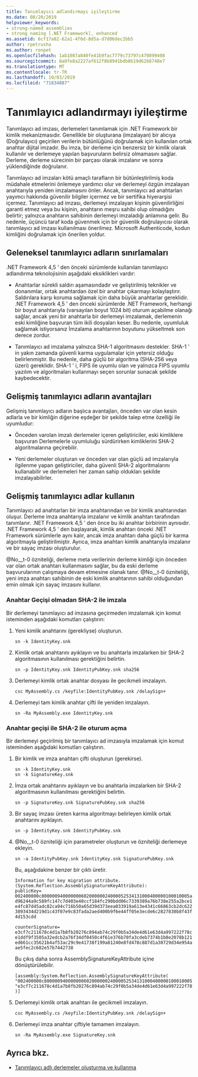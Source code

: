 ```yaml
---
title: Tanımlayıcı adlandırmayı iyileştirme
ms.date: 08/20/2019
helpviewer_keywords:
- strong-named assemblies
- strong naming [.NET Framework], enhanced
ms.assetid: 6cf17a82-62a1-4f6d-8d5a-d7d06dec2bb5
author: rpetrusha
ms.author: ronpet
ms.openlocfilehash: 1ab1087a840fe41b9fac7779c73797c470899408
ms.sourcegitcommit: 8a0fe8a2227af612f8b8941bdb8b19d6268748e7
ms.translationtype: MT
ms.contentlocale: tr-TR
ms.lasthandoff: 10/03/2019
ms.locfileid: "71834887"
---
```

# <a name="enhanced-strong-naming"></a>Tanımlayıcı adlandırmayı iyileştirme
Tanımlayıcı ad imzası, derlemeleri tanımlamak için .NET Framework bir kimlik mekanizmasıdır. Genellikle bir oluşturana (imzalayan) bir alıcıya (Doğrulayıcı) geçirilen verilerin bütünlüğünü doğrulamak için kullanılan ortak anahtar dijital imzadır. Bu imza, bir derleme için benzersiz bir kimlik olarak kullanılır ve derlemeye yapılan başvuruların belirsiz olmamasını sağlar. Derleme, derleme sürecinin bir parçası olarak imzalanır ve sonra yüklendiğinde doğrulanır.  
  
 Tanımlayıcı ad imzaları kötü amaçlı tarafların bir bütünleştirilmiş koda müdahale etmelerini önlemeye yardımcı olur ve derlemeyi özgün imzalayan anahtarıyla yeniden imzalamasını önler. Ancak, tanımlayıcı ad anahtarları yayımcı hakkında güvenilir bilgiler içermez ve bir sertifika hiyerarşisi içermez. Tanımlayıcı ad imzası, derlemeyi imzalayan kişinin güvenilirliğini garanti etmez veya bu kişinin, anahtarın meşru sahibi olup olmadığını belirtir; yalnızca anahtarın sahibinin derlemeyi imzaladığı anlamına gelir. Bu nedenle, üçüncü taraf koda güvenmek için bir güvenlik doğrulayıcısı olarak tanımlayıcı ad imzası kullanılması önerilmez. Microsoft Authenticode, kodun kimliğini doğrulamak için önerilen yoldur.  
  
## <a name="limitations-of-conventional-strong-names"></a>Geleneksel tanımlayıcı adların sınırlamaları  
 .NET Framework 4,5 ' den önceki sürümlerde kullanılan tanımlayıcı adlandırma teknolojisinin aşağıdaki eksiklikleri vardır:  
  
- Anahtarlar sürekli saldırı aşamasındadır ve geliştirilmiş teknikler ve donanımlar, ortak anahtardan özel bir anahtar çıkarmayı kolaylaştırır. Saldırılara karşı koruma sağlamak için daha büyük anahtarlar gereklidir. .NET Framework 4,5 ' den önceki sürümlerde .NET Framework, herhangi bir boyut anahtarıyla (varsayılan boyut 1024 bit) oturum açabilme olanağı sağlar, ancak yeni bir anahtarla bir derlemeyi imzalamak, derlemenin eski kimliğine başvuran tüm ikili dosyaları keser. Bu nedenle, uyumluluk sağlamak istiyorsanız İmzalama anahtarının boyutunu yükseltmek son derece zordur.  
  
- Tanımlayıcı ad imzalama yalnızca SHA-1 algoritmasını destekler. SHA-1 ' in yakın zamanda güvenli karma uygulamalar için yetersiz olduğu belirlenmiştir. Bu nedenle, daha güçlü bir algoritma (SHA-256 veya üzeri) gereklidir. SHA-1 ' i, FIPS ile uyumlu olan ve yalnızca FIPS uyumlu yazılım ve algoritmaları kullanmayı seçen sorunlar sunacak şekilde kaybedecektir.  
  
## <a name="advantages-of-enhanced-strong-names"></a>Gelişmiş tanımlayıcı adların avantajları  
 Gelişmiş tanımlayıcı adların başlıca avantajları, önceden var olan kesin adlarla ve bir kimliğin diğerine eşdeğer bir şekilde talep etme özelliği ile uyumludur:  
  
- Önceden varolan imzalı derlemeler içeren geliştiriciler, eski kimliklere başvuran Derlemelerle uyumluluğu sürdürirken kimliklerini SHA-2 algoritmalarına geçirebilir.  
  
- Yeni derlemeler oluşturan ve önceden var olan güçlü ad imzalarıyla ilgilenme yapan geliştiriciler, daha güvenli SHA-2 algoritmalarını kullanabilir ve derlemeleri her zaman sahip oldukları şekilde imzalayabilirler.  
  
## <a name="use-enhanced-strong-names"></a>Gelişmiş tanımlayıcı adlar kullanın  
 Tanımlayıcı ad anahtarları bir imza anahtarından ve bir kimlik anahtarından oluşur. Derleme imza anahtarıyla imzalanır ve kimlik anahtarı tarafından tanımlanır. .NET Framework 4,5 ' den önce bu iki anahtar birbirinin aynısıdır. .NET Framework 4,5 ' den başlayarak, kimlik anahtarı önceki .NET Framework sürümlerle aynı kalır, ancak imza anahtarı daha güçlü bir karma algoritmayla geliştirilmiştir. Ayrıca, imza anahtarı kimlik anahtarıyla imzalanır ve bir sayaç imzası oluşturulur.  
  
 @No__t-0 özniteliği, derleme meta verilerinin derleme kimliği için önceden var olan ortak anahtarı kullanmasını sağlar, bu da eski derleme başvurularının çalışmaya devam etmesine olanak tanır.  @No__t-0 özniteliği, yeni imza anahtarı sahibinin de eski kimlik anahtarının sahibi olduğundan emin olmak için sayaç imzasını kullanır.  
  
### <a name="sign-with-sha-2-without-key-migration"></a>Anahtar Geçişi olmadan SHA-2 ile imzala  
 Bir derlemeyi tanımlayıcı ad imzasına geçirmeden imzalamak için komut isteminden aşağıdaki komutları çalıştırın:  
  
1. Yeni kimlik anahtarını (gerekliyse) oluşturun.  
  
    ```console  
    sn -k IdentityKey.snk  
    ```  
  
2. Kimlik ortak anahtarını ayıklayın ve bu anahtarla imzalarken bir SHA-2 algoritmasının kullanılması gerektiğini belirtin.  
  
    ```console  
    sn -p IdentityKey.snk IdentityPubKey.snk sha256  
    ```  
  
3. Derlemeyi kimlik ortak anahtar dosyası ile gecikmeli imzalayın.  
  
    ```console  
    csc MyAssembly.cs /keyfile:IdentityPubKey.snk /delaySign+  
    ```  
  
4. Derlemeyi tam kimlik anahtar çifti ile yeniden imzalayın.  
  
    ```console  
    sn -Ra MyAssembly.exe IdentityKey.snk  
    ```  
  
### <a name="sign-with-sha-2-with-key-migration"></a>Anahtar geçişi ile SHA-2 ile oturum açma  
 Bir derlemeyi geçirilmiş bir tanımlayıcı ad imzasıyla imzalamak için komut isteminden aşağıdaki komutları çalıştırın.  
  
1. Bir kimlik ve imza anahtarı çifti oluşturun (gerekirse).  
  
    ```console  
    sn -k IdentityKey.snk  
    sn -k SignatureKey.snk  
    ```  
  
2. İmza ortak anahtarını ayıklayın ve bu anahtarla imzalarken bir SHA-2 algoritmasının kullanılması gerektiğini belirtin.  
  
    ```console  
    sn -p SignatureKey.snk SignaturePubKey.snk sha256  
    ```  
  
3. Bir sayaç imzası üreten karma algoritmayı belirleyen kimlik ortak anahtarını ayıklayın.  
  
    ```console  
    sn -p IdentityKey.snk IdentityPubKey.snk  
    ```  
  
4. @No__t-0 özniteliği için parametreler oluşturun ve özniteliği derlemeye ekleyin.  
  
    ```console  
    sn -a IdentityPubKey.snk IdentityKey.snk SignaturePubKey.snk  
    ```  

    Bu, aşağıdakine benzer bir çıktı üretir.

    ```output
    Information for key migration attribute.
    (System.Reflection.AssemblySignatureKeyAttribute):
    publicKey=
    002400000c80000094000000060200000024000052534131000400000100010005a3a81ac0a519
    d96244a9c589fc147c7d403e40ccf184fc290bdd06c7339389a76b738e255a2bce1d56c3e7e936
    e4fc87d45adc82ca94c716b50a65d39d373eea033919a613e4341c66863cb2dc622bcb541762b4
    3893434d219d1c43f07e9c83fada2aed400b9f6e44ff05e3ecde6c2827830b8f43f7ac8e3270a3
    4d153cdd

    counterSignature=
    e3cf7c211678c4d1a7b8fb20276c894ab74c29f0b5a34de4d61e63d4a997222f78cdcbfe4c91eb
    e1ddf9f3505a32edcb2a76f34df0450c4f61e376b70fa3cdeb7374b1b8e2078b121e2ee6e8c6a8
    ed661cc35621b4af53ac29c9e41738f199a81240e8fd478c887d1a30729d34e954a97cddce66e3
    ae5fec2c682e57b7442738
    ```

    Bu çıkış daha sonra AssemblySignatureKeyAttribute içine dönüştürülebilir.

    ```
    [assembly:System.Reflection.AssemblySignatureKeyAttribute(
    "002400000c80000094000000060200000024000052534131000400000100010005a3a81ac0a519d96244a9c589fc147c7d403e40ccf184fc290bdd06c7339389a76b738e255a2bce1d56c3e7e936e4fc87d45adc82ca94c716b50a65d39d373eea033919a613e4341c66863cb2dc622bcb541762b43893434d219d1c43f07e9c83fada2aed400b9f6e44ff05e3ecde6c2827830b8f43f7ac8e3270a34d153cdd",
    "e3cf7c211678c4d1a7b8fb20276c894ab74c29f0b5a34de4d61e63d4a997222f78cdcbfe4c91ebe1ddf9f3505a32edcb2a76f34df0450c4f61e376b70fa3cdeb7374b1b8e2078b121e2ee6e8c6a8ed661cc35621b4af53ac29c9e41738f199a81240e8fd478c887d1a30729d34e954a97cddce66e3ae5fec2c682e57b7442738"
    )]
    ```
  
5. Derlemeyi kimlik ortak anahtarı ile gecikmeli imzalayın.  
  
    ```console  
    csc MyAssembly.cs /keyfile:IdentityPubKey.snk /delaySign+  
    ```  
  
6. Derlemeyi imza anahtar çiftiyle tamamen imzalayın.  
  
    ```console  
    sn -Ra MyAssembly.exe SignatureKey.snk  
    ```  
  
## <a name="see-also"></a>Ayrıca bkz.

- [Tanımlayıcı adlı derlemeler oluşturma ve kullanma](create-use-strong-named.md)
